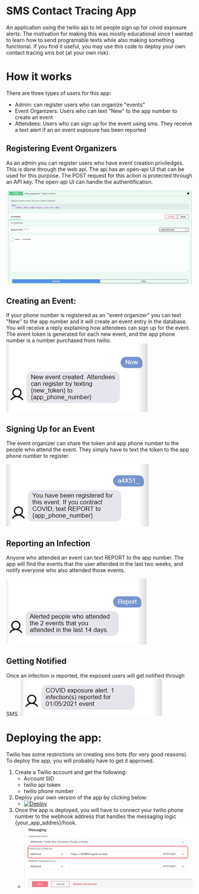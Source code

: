 # SMS Contact Tracing App
An application using the twilio api to let people sign up for covid exposure alerts. 
The motivation for making this was mostly educational since I wanted to learn how to send programable texts while also making something functional. If you find it useful, you may use this code to deploy your own contact tracing sms bot (at your own risk).

# How it works
There are three types of users for this app:
- Admin: can register users who can organize "events"
- Event Organizers: Users who can text "New" to the app number to create an event
- Attendees: Users who can sign up for the event using sms. They receive a text alert if an an event exposure has been reported

## Registering Event Organizers
As an admin you can register users who have event creation priviledges. This is done through the web api. The api has an open-api UI that can be used for this purpose. The POST request for this action is protected through an API key. The open-api UI can handle the authentification.

![](docs/admin_signup.JPG)

## Creating an Event: 
If your phone number is registered as an "event organizer" you can text "New" to the app number and it will create an event entry in the database. You will receive a reply explaining how attendees can sign up for the event. The event token is generated for each new event, and the app phone number is a number purchased from twilio. 
![](docs/new_event.JPG)

## Signing Up for an Event
The event organizer can share the token and app phone number to the people who attend the event. They simply have to text the token to the app phone number to register. 

![](docs/register.JPG)

## Reporting an Infection
Anyone who attended an event can text REPORT to the app number. The app will find the events that the user attended in the last two weeks, and notify everyone who also attended those events. 

![](docs/report.JPG)

## Getting Notified
Once an infection is reported, the exposed users will get notified through SMS.
![](docs/notification.JPG)

# Deploying the app:
Twilio has some restrictions on creating sms bots (for very good reasons). To deploy the app, you will probably have to get it approved.
1. Create a Twilio account and get the following:
    - Account SID
    - twilio api token
    - twilio phone number 
2. Deploy your own version of the app by clicking below: 
    - [![Deploy](https://www.herokucdn.com/deploy/button.svg)](https://heroku.com/deploy)
3. Once the app is deployed, you will have to connect your twilio phone number to the webhook address that handles the messaging logic {your_app_addres}/hook. 
    - ![](docs/register_webhook.png)
